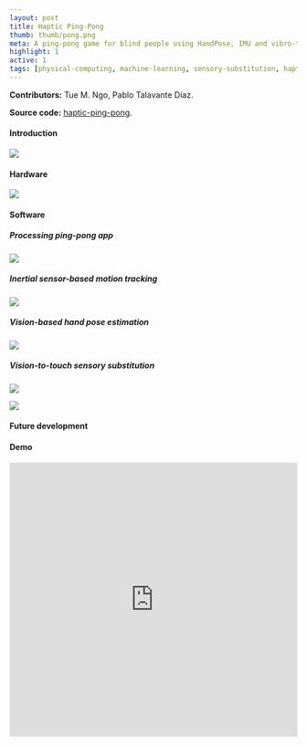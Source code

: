 ```yaml
---
layout: post
title: Haptic Ping-Pong 
thumb: thumb/pong.png
meta: A ping-pong game for blind people using HandPose, IMU and vibro-tactile feedback.   
highlight: 1
active: 1
tags: [physical-computing, machine-learning, sensory-substitution, haptic-feedback, computer-vision,  pose-estimation, processing, arduino, electromagnetic-actuator, inertial-sensor, sensor-calibration, motor-driver]
---
```

<p><strong>Contributors:</strong> Tue M. Ngo, Pablo Talavante Diaz.</p>
<p><strong>Source code:</strong> <a href="https://github.com/tuengominh/haptic-ping-pong">haptic-ping-pong</a>.</p>

<h4>Introduction</h4>
<img src="{{site.baseurl}}/assets/img/code/pong/pong-1.png" class="img-fluid w-100"/>
<p></p>

<h4>Hardware</h4>
<img src="{{site.baseurl}}/assets/img/code/pong/pong-3.png" class="img-fluid w-100"/>
<p></p>

<h4>Software</h4>
<h5>Processing ping-pong app</h5>
<img src="{{site.baseurl}}/assets/img/code/pong/pong-2.png" class="img-fluid w-100"/>
<p></p>

<h5>Inertial sensor-based motion tracking</h5>
<img src="{{site.baseurl}}/assets/img/code/pong/pong-4.png" class="img-fluid w-100"/>
<p></p>

<h5>Vision-based hand pose estimation</h5>
<img src="{{site.baseurl}}/assets/img/code/pong/pong-5.png" class="img-fluid w-100"/>
<p></p>

<h5>Vision-to-touch sensory substitution</h5>
<img src="{{site.baseurl}}/assets/img/code/pong/pong-6.png" class="img-fluid w-100"/>
<p></p>
<img src="{{site.baseurl}}/assets/img/code/pong/pong-7.png" class="img-fluid w-100"/>
<p></p>

<h4>Future development</h4>
<p></p>

<h4>Demo</h4>
<p></p>
<div class="text-center">
<iframe width="100%" height = "480" src="https://www.youtube.com/embed/SQLM95XENuI" frameborder="0" allow="accelerometer; autoplay; encrypted-media; gyroscope; picture-in-picture" allowfullscreen></iframe>
</div>
<p></p>

